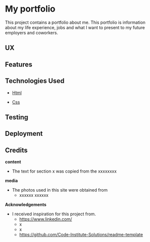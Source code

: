 # My portfolio

This project contains a portfolio about me.
This portfolio is information about my life experience,
jobs and what I want to present to my future employers and coworkers.

## UX



## Features


## Technologies Used
- <a href="https://en.wikipedia.org/wiki/HTML" target="_blank"> Html </a>
  
  
- <a href="https://sv.wikipedia.org/wiki/Cascading_Style_Sheets" target="_blank"> Css </a>
## Testing
  
  
## Deployment
  
  
## Credits
  
   **content**
  - The text for section x was copied from the xxxxxxxx
  
   **media**
  - The photos used in this site were obtained from
    - xxxxxx xxxxxx
    
   **Acknowledgements**
  - I received inspiration for this project from.
    - https://www.linkedin.com/
    - x
    - x
    - https://github.com/Code-Institute-Solutions/readme-template
